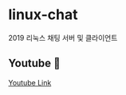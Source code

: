 # linux-chat
2019 리눅스 채팅 서버 및 클라이언트

## Youtube :movie_camera:
[Youtube Link](https://www.youtube.com/watch?v=2wGKljrHOYA)  
